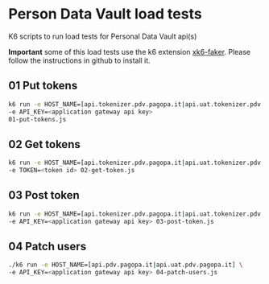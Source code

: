 # Person Data Vault load tests
K6 scripts to run load tests for Personal Data Vault api(s)

**Important** some of this load tests use the k6 extension [xk6-faker](https://github.com/szkiba/xk6-faker). Please follow the instructions in github to install it.

## 01 Put tokens

```bash
k6 run -e HOST_NAME=[api.tokenizer.pdv.pagopa.it|api.uat.tokenizer.pdv.pagopa.it] \
-e API_KEY=<application gateway api key>
01-put-tokens.js
```

## 02 Get tokens

```bash
k6 run -e HOST_NAME=[api.tokenizer.pdv.pagopa.it|api.uat.tokenizer.pdv.pagopa.it] -e API_KEY=<application gateway api key> \
-e TOKEN=<token id> 02-get-token.js
```

## 03 Post token

```bash
k6 run -e HOST_NAME=[api.tokenizer.pdv.pagopa.it|api.uat.tokenizer.pdv.pagopa.it] \
-e API_KEY=<application gateway api key> 03-post-token.js
```

## 04 Patch users 

```bash
./k6 run -e HOST_NAME=[api.pdv.pagopa.it|api.uat.pdv.pagopa.it] \
-e API_KEY=<application gateway api key> 04-patch-users.js 
```